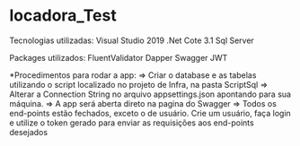 # locadora_Test

Tecnologias utilizadas:
Visual Studio 2019
.Net Cote 3.1
Sql Server

Packages utilizados:
FluentValidator
Dapper
Swagger
JWT

*Procedimentos para rodar a app:
=> Criar o database e as tabelas utilizando o script localizado no projeto de Infra, na pasta ScriptSql
=> Alterar a Connection String no arquivo appsettings.json apontando para sua máquina.
=> A app será aberta direto na pagina do Swagger
=> Todos os end-points estão fechados, exceto o de usuário. Crie um usuário, faça login e utilize o token gerado para enviar 
as requisições aos end-points desejados
